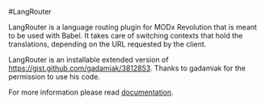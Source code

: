 #LangRouter

LangRouter is a language routing plugin for MODx Revolution that is meant to be used with Babel. It takes care of switching contexts that hold the translations, depending on the URL requested by the client.

LangRouter is an installable extended version of https://gist.github.com/gadamiak/3812853. Thanks to gadamiak for the permission to use his code.

For more information please read [documentation](http://jako.github.io/LangRouter/).
